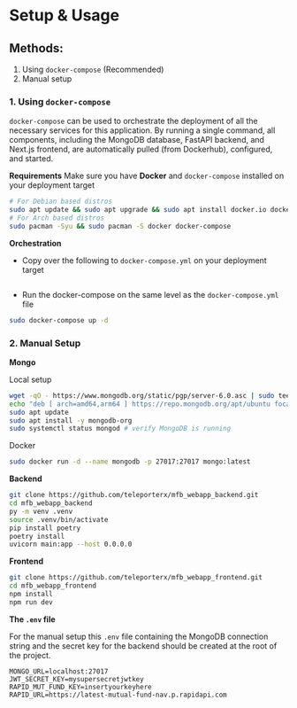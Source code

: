 # Setup & Usage

## Methods:
1. Using `docker-compose` (Recommended)
2. Manual setup


### 1. Using `docker-compose`

`docker-compose` can be used to orchestrate the deployment of all the necessary services for this application. By running a single command, all components, including the MongoDB database, FastAPI backend, and Next.js frontend, are automatically pulled (from Dockerhub), configured, and started.


**Requirements**
Make sure you have **Docker** and `docker-compose` installed on your deployment target

```bash
# For Debian based distros
sudo apt update && sudo apt upgrade && sudo apt install docker.io docker-compose
# For Arch based distros
sudo pacman -Syu && sudo pacman -S docker docker-compose
```

**Orchestration**

- Copy over the following to `docker-compose.yml` on your deployment target

```yml
```

- Run the docker-compose on the same level as the `docker-compose.yml` file

```bash
sudo docker-compose up -d
```

### 2. Manual Setup

**Mongo**

Local setup
```bash
wget -qO - https://www.mongodb.org/static/pgp/server-6.0.asc | sudo tee /etc/apt/trusted.gpg.d/mongodb.asc
echo "deb [ arch=amd64,arm64 ] https://repo.mongodb.org/apt/ubuntu focal/mongodb-org/6.0 multiverse" | sudo tee /etc/apt/sources.list.d/mongodb-org-6.0.list
sudo apt update
sudo apt install -y mongodb-org
sudo systemctl status mongod # verify MongoDB is running
```

Docker
```bash
sudo docker run -d --name mongodb -p 27017:27017 mongo:latest
```

**Backend**

```bash
git clone https://github.com/teleporterx/mfb_webapp_backend.git
cd mfb_webapp_backend
py -m venv .venv
source .venv/bin/activate
pip install poetry
poetry install
uvicorn main:app --host 0.0.0.0
```

**Frontend**

```bash
git clone https://github.com/teleporterx/mfb_webapp_frontend.git
cd mfb_webapp_frontend
npm install
npm run dev
```

**The `.env` file**

For the manual setup this `.env` file containing the MongoDB connection string and the secret key for the backend should be created at the root of the project.

```env
MONGO_URL=localhost:27017
JWT_SECRET_KEY=mysupersecretjwtkey
RAPID_MUT_FUND_KEY=insertyourkeyhere
RAPID_URL=https://latest-mutual-fund-nav.p.rapidapi.com
```